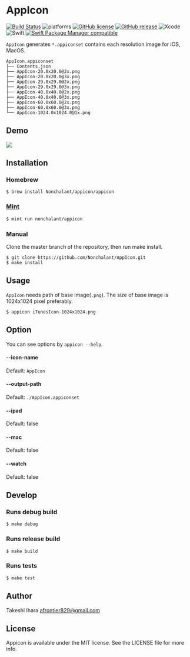 # AppIcon

[![Build Status](https://travis-ci.com/Nonchalant/AppIcon.svg?branch=master)](https://travis-ci.com/Nonchalant/AppIcon)
![platforms](https://img.shields.io/badge/platforms-iOS-333333.svg)
[![GitHub license](https://img.shields.io/badge/license-MIT-lightgrey.svg)](https://raw.githubusercontent.com/Nonchalant/AppIcon/master/LICENSE.md)
[![GitHub release](https://img.shields.io/github/release/Nonchalant/AppIcon.svg)](https://github.com/Nonchalant/AppIcon/releases)
![Xcode](https://img.shields.io/badge/Xcode-14.2-brightgreen.svg)
![Swift](https://img.shields.io/badge/Swift-5.7.2-brightgreen.svg)
[![Swift Package Manager compatible](https://img.shields.io/badge/Swift%20Package%20Manager-compatible-brightgreen.svg)](https://github.com/apple/swift-package-manager)

`AppIcon` generates `*.appiconset` contains each resolution image for iOS, MacOS.

```
AppIcon.appiconset
├── Contents.json
├── AppIcon-20.0x20.0@2x.png
├── AppIcon-20.0x20.0@3x.png
├── AppIcon-29.0x29.0@2x.png
├── AppIcon-29.0x29.0@3x.png
├── AppIcon-40.0x40.0@2x.png
├── AppIcon-40.0x40.0@3x.png
├── AppIcon-60.0x60.0@2x.png
├── AppIcon-60.0x60.0@3x.png
└── AppIcon-1024.0x1024.0@1x.png
```

## Demo

![](Document/Images/appicon.gif)

## Installation

### Homebrew

```
$ brew install Nonchalant/appicon/appicon
```

### [Mint](https://github.com/yonaskolb/Mint)

```bash
$ mint run nonchalant/appicon
```

### Manual

Clone the master branch of the repository, then run make install.

```
$ git clone https://github.com/Nonchalant/AppIcon.git
$ make install
```

## Usage

`AppIcon` needs path of base image(`.png`). The size of base image is 1024x1024 pixel preferably.

```
$ appicon iTunesIcon-1024x1024.png
```

## Option

You can see options by `appicon --help`.

#### --icon-name

Default: `AppIcon`

#### --output-path

Default: `./AppIcon.appiconset`

#### --ipad

Default: false

#### --mac

Default: false

#### --watch

Default: false

## Develop

### Runs debug build

```
$ make debug
```

### Runs release build

```
$ make build
```

### Runs tests

```
$ make test
```

## Author

Takeshi Ihara <afrontier829@gmail.com>

## License

Appicon is available under the MIT license. See the LICENSE file for more info.
